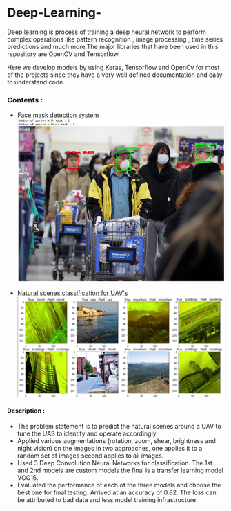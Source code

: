 # Deep-Learning-
Deep learning is process of training a deep neural network to perform complex operations like pattern recognition , image processing , time series predictions and much more.The major libraries that have been used in this repository are OpenCV and Tensorflow. 

Here we develop models by using Keras, Tensorflow and OpenCv for most of the projects since they have a very well defined documentation and easy to understand code. 
        
### Contents :

* [Face mask detection system ](https://github.com/umang299/Deep-Learning-/blob/main/face_mask_detection_mobilenetv2.py)
![mask op.JPG](https://github.com/umang299/Deep-Learning-/blob/main/mask%20op.JPG)

* [Natural scenes classification for UAV's](https://github.com/umang299/Deep-Learning-/blob/main/Natural%20Scenes_classifier_for_UAV's.py)
![Clasification otput](https://github.com/umang299/Deep-Learning-/blob/main/Screenshot%202022-04-21%20161111.png)

#### Description : 
* The problem statement is to predict the natural scenes around a UAV to tune the UAS to identify and operate accordingly
* Applied various augmentations (rotation, zoom, shear, brightness and night vision) on the images in two approaches, one applies it to a random set of images             second applies to all images. 
* Used 3 Deep Convolution Neural Networks for classification. The 1st and 2nd models are custom models the final is a transfer learning model VGG16.
* Evaluated the performance of each of the three models and choose the best one for final testing. Arrived at an accuracy of 0.82. The loss can be attributed to           bad data and less model training infrastructure. 


